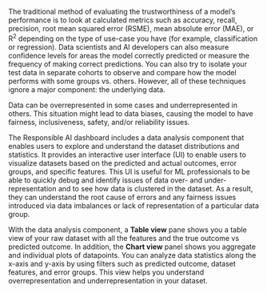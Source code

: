 The traditional method of evaluating the trustworthiness of a model’s performance is to look at calculated metrics such as accuracy, recall, precision, root mean squared error (RSME), mean absolute error (MAE), or R<sup>2</sup> depending on the type of use-case you have (for example, classification or regression). Data scientists and AI developers can also measure confidence levels for areas the model correctly predicted or measure the frequency of making correct predictions. You can also try to isolate your test data in separate cohorts to observe and compare how the model performs with some groups vs. others. However, all of these techniques ignore a major component: the underlying data.

Data can be overrepresented in some cases and underrepresented in others. This situation might lead to data biases, causing the model to have fairness, inclusiveness, safety, and/or reliability issues.

The Responsible AI dashboard includes a data analysis component that enables users to explore and understand the dataset distributions and statistics. It provides an interactive user interface (UI) to enable users to visualize datasets based on the predicted and actual outcomes, error groups, and specific features. This UI is useful for ML professionals to be able to quickly debug and identify issues of data over- and under-representation and to see how data is clustered in the dataset. As a result, they can understand the root cause of errors and any fairness issues introduced via data imbalances or lack of representation of a particular data group.

With the data analysis component, a **Table view** pane shows you a table view of your raw dataset with all the features and the true outcome vs predicted outcome. In addition, the **Chart view** panel shows you aggregate and individual plots of datapoints. You can analyze data statistics along the x-axis and y-axis by using filters such as predicted outcome, dataset features, and error groups. This view helps you understand overrepresentation and underrepresentation in your dataset.
